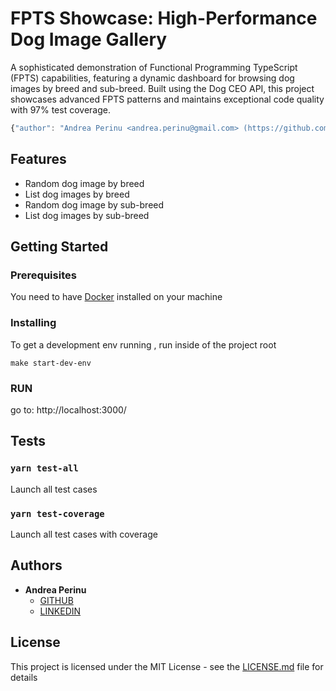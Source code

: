 # FPTS Showcase: High-Performance Dog Image Gallery

A sophisticated demonstration of Functional Programming TypeScript (FPTS) capabilities, featuring a dynamic dashboard for browsing dog images by breed and sub-breed. Built using the Dog CEO API, this project showcases advanced FPTS patterns and maintains exceptional code quality with 97% test coverage.

```js
{"author": "Andrea Perinu <andrea.perinu@gmail.com> (https://github.com/andreaperinu)"}
```

## Features

- Random dog image by breed
- List dog images by breed
- Random dog image by sub-breed
- List dog images by sub-breed


## Getting Started

### Prerequisites

You need to have [Docker](https://docs.docker.com/docker-for-mac/install/) installed on your machine

### Installing

To get a development env running , run inside of the project root

```
make start-dev-env
```

### RUN

go to: http://localhost:3000/

## Tests

### `yarn test-all`
Launch all test cases

### `yarn test-coverage`
Launch all test cases with coverage


## Authors

- **Andrea Perinu**
  - [GITHUB](https://github.com/andreaperinu)
  - [LINKEDIN](https://www.linkedin.com/in/andrea-perinu-762817b1/)

## License

This project is licensed under the MIT License - see the [LICENSE.md](LICENSE.md) file for details
